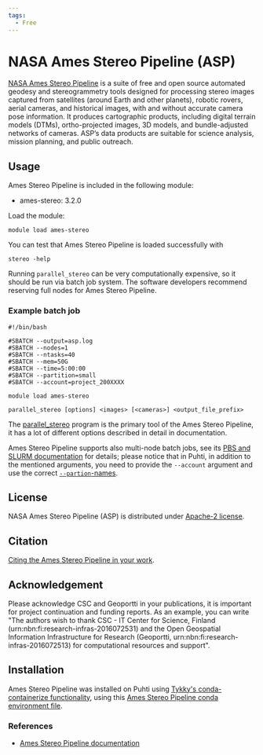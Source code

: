 ```yaml
---
tags:
  - Free
---
```


# NASA Ames Stereo Pipeline (ASP)

[NASA Ames Stereo Pipeline](https://stereopipeline.readthedocs.io/)  is a suite of free and open source automated geodesy and stereogrammetry tools designed for processing stereo images captured from satellites (around Earth and other planets), robotic rovers, aerial cameras, and historical images, with and without accurate camera pose information. It produces cartographic products, including digital terrain models (DTMs), ortho-projected images, 3D models, and bundle-adjusted networks of cameras. ASP’s data products are suitable for science analysis, mission planning, and public outreach. 

## Usage

Ames Stereo Pipeline is included in the following module:

* ames-stereo: 3.2.0

Load the module:

```
module load ames-stereo
```

You can test that Ames Stereo Pipeline is loaded successfully with

```
stereo -help
```

Running `parallel_stereo` can be very computationally expensive, so it should be run via batch job system. The software developers recommend reserving full nodes for Ames Stereo Pipeline.




### Example batch job

```
#!/bin/bash

#SBATCH --output=asp.log
#SBATCH --nodes=1
#SBATCH --ntasks=40
#SBATCH --mem=50G
#SBATCH --time=5:00:00
#SBATCH --partition=small
#SBATCH --account=project_200XXXX

module load ames-stereo

parallel_stereo [options] <images> [<cameras>] <output_file_prefix>
```

The [parallel_stereo](https://stereopipeline.readthedocs.io/en/latest/tools/parallel_stereo.html) program is the primary tool of the Ames Stereo Pipeline, it has a lot of different options described in detail in documentation.

Ames Stereo Pipeline supports also multi-node batch jobs, see its [PBS and SLURM documentation](https://stereopipeline.readthedocs.io/en/latest/examples.html#using-pbs-and-slurm) for details; please notice that in Puhti, in addition to the mentioned arguments, you need to provide the `--account` argument and use the correct [`--partion`-names](../computing/running/batch-job-partitions.md).


## License 

NASA Ames Stereo Pipeline (ASP) is distributed under [Apache-2 license](https://www.apache.org/licenses/LICENSE-2.0).

## Citation

[Citing the Ames Stereo Pipeline in your work](https://stereopipeline.readthedocs.io/en/latest/introduction.html#citing-the-ames-stereo-pipeline-in-your-work). 

## Acknowledgement

Please acknowledge CSC and Geoportti in your publications, it is important for project continuation and funding reports. As an example, you can write "The authors wish to thank CSC - IT Center for Science, Finland (urn:nbn:fi:research-infras-2016072531) and the Open Geospatial Information Infrastructure for Research (Geoportti, urn:nbn:fi:research-infras-2016072513) for computational resources and support".

## Installation

Ames Stereo Pipeline was installed on Puhti using [Tykky's conda-containerize functionality](../computing/containers/tykky.md), using this [Ames Stereo Pipeline conda environment file](https://github.com/csc-training/geocomputing/blob/master/supercomputer_installations/ames-stereo_3.2.0.yml).

### References

* [Ames Stereo Pipeline documentation](https://stereopipeline.readthedocs.io/)
